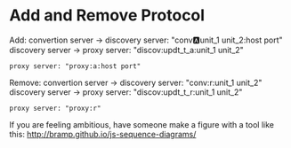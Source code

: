 # Add and Remove Protocol
Add:
    convertion server -> discovery server: "conv:a:unit_1 unit_2:host port"
    discovery server -> proxy server: "discov:updt_t_a:unit_1 unit_2"
    
    proxy server: "proxy:a:host port"
Remove:
    convertion server -> discovery server: "conv:r:unit_1 unit_2"
    discovery server -> proxy server: "discov:updt_t_r:unit_1 unit_2"
    
    proxy server: "proxy:r"

If you are feeling ambitious, have someone make a figure with a tool like this: http://bramp.github.io/js-sequence-diagrams/
